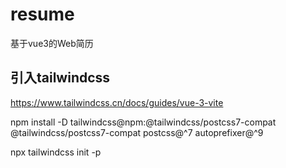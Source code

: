 # resume

基于vue3的Web简历


## 引入tailwindcss

https://www.tailwindcss.cn/docs/guides/vue-3-vite


npm install -D tailwindcss@npm:@tailwindcss/postcss7-compat @tailwindcss/postcss7-compat postcss@^7 autoprefixer@^9

npx tailwindcss init -p


